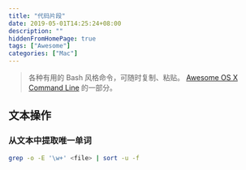 ```yaml
---
title: "代码片段"
date: 2019-05-01T14:25:24+08:00
description: ""
hiddenFromHomePage: true
tags: ["Awesome"]
categories: ["Mac"]
---
```


> 各种有用的 Bash 风格命令，可随时复制、粘贴。
> [Awesome OS X Command Line](https://github.com/nusr/awesome-macos-command-line-zh) 的一部分。

<!--more-->

## 文本操作

### 从文本中提取唯一单词

```bash
grep -o -E '\w+' <file> | sort -u -f
```
